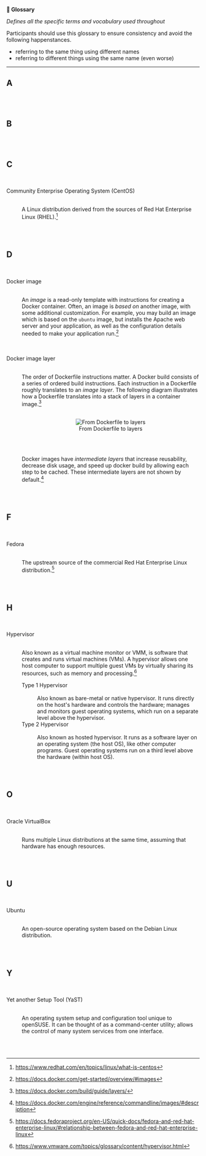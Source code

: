 <strong>📕 Glossary</strong>

_Defines all the specific terms and vocabulary used throughout_

Participants should use this glossary to ensure consistency and avoid
the following happenstances.

- referring to the same thing using different names
- referring to different things using the same name (even worse)

---

## A

<br /><br />

## B

<br /><br />

## C

<br />

<dl>
<dt>Community Enterprise Operating System (CentOS)</dt><br />
<dd>

A Linux distribution derived from the sources of Red Hat Enterprise
Linux (RHEL).[^1]

</dd>
</dl>

<br /><br />

## D

<br />

<dl>
<dt id="docker-image">Docker image</dt><br />
<dd>

An _image_ is a read-only template with instructions for creating a
Docker container. Often, an image is _based on_ another image, with some
additional customization. For example, you may build an image which is
based on the `ubuntu` image, but installs the Apache web server and your
application, as well as the configuration details needed to make your
application run.[^2]

</dd><br /><br />
<dt id="docker-image-layer">Docker image layer</dt><br />
<dd>

The order of Dockerfile instructions matter. A Docker build consists of
a series of ordered build instructions. Each instruction in a Dockerfile
roughly translates to an _image layer_. The following diagram illustrates
how a Dockerfile translates into a stack of layers in a container image.[^3]
<br /><br />

<div align="center">
<figure>
  <img
    alt="From Dockerfile to layers"
    src="https://docs.docker.com/build/guide/images/layers.png"
  >
  </img>
  <figcaption>From Dockerfile to layers</figcaption>
</figure>
</div><br /><br />

Docker images have _intermediate layers_ that increase reusability,
decrease disk usage, and speed up docker build by allowing each step to
be cached. These intermediate layers are not shown by default.[^4]

</dd>
</dl>

<br /><br />

## F

<br />

<dl>

<dt>Fedora</dt><br />
<dd>

The upstream source of the commercial Red Hat Enterprise Linux
distribution.[^5]

</dd>
</dl>

<br /><br />

## H

<br />

<dl>

<dt>Hypervisor</dt><br />
<dd>

Also known as a virtual machine monitor or VMM, is software that creates and
runs virtual machines (VMs). A hypervisor allows one host computer to support
multiple guest VMs by virtually sharing its resources, such as memory and
processing.[^6]

<dl>
  <dt>Type 1 Hypervisor</dt><br />
  <dd>
    Also known as bare-metal or native hypervisor. It runs directly on the
    host's hardware and controls the hardware; manages and monitors guest
    operating systems, which run on a separate level above the hypervisor.
  </dd>
  <dt>Type 2 Hypervisor</dt><br />
  <dd>
    Also known as hosted hypervisor. It runs as a software layer on an
    operating system (the host OS), like other computer programs. Guest
    operating systems run on a third level above the hardware (within host OS).
  </dd>
</dl>

</dd>

</dl>

<br /><br />

## O

<br />

<dl>
<dt>Oracle VirtualBox</dt><br />
<dd>

Runs multiple Linux distributions at the same time, assuming that
hardware has enough resources.

</dd>
</dl>

<br /><br />

## U

<br />

<dl>
<dt>﻿﻿Ubuntu</dt><br />
<dd>

An open-source operating system based on the Debian Linux distribution.

</dd>
</dl>

<br /><br />

## Y

<br />

<dl>
<dt>Yet another Setup Tool (YaST)</dt><br />
<dd>

An operating system setup and configuration tool unique to openSUSE.
It can be thought of as a command-center utility; allows the control of
many system services from one interface.

</dd>
</dl>

<br /><br />

<!-- BEGIN LINK DEFINITIONS -->

[^1]: https://www.redhat.com/en/topics/linux/what-is-centos
[^2]: https://docs.docker.com/get-started/overview/#images
[^3]: https://docs.docker.com/build/guide/layers/
[^4]: https://docs.docker.com/engine/reference/commandline/images/#description
[^5]: https://docs.fedoraproject.org/en-US/quick-docs/fedora-and-red-hat-enterprise-linux/#relationship-between-fedora-and-red-hat-enterprise-linux
[^6]: https://www.vmware.com/topics/glossary/content/hypervisor.html

<!-- END LINK DEFINITIONS -->
